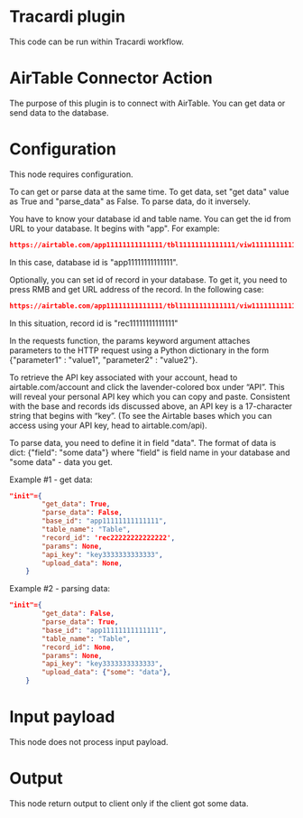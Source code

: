 # Tracardi plugin

This code can be run within Tracardi workflow.

# AirTable Connector Action

The purpose of this plugin is to connect with AirTable. You can get data or 
send data to the database.

# Configuration

This node requires configuration. 

To can get or parse data at the same time. To get data, set "get data" 
value as True and "parse_data" as False. To parse data, do it inversely.

You have to know your database id and table name. You can get the id from URL to your database.
It begins with "app". For example:

``` json
https://airtable.com/app11111111111111/tbl11111111111111/viw11111111111111?blocks=hide
```

In this case, database id is "app11111111111111".

Optionally, you can set id of record in your database. To get it, you need to press RMB and get 
URL address of the record. In the following case:

``` json
https://airtable.com/app11111111111111/tbl11111111111111/viw11111111111111?rec11111111111111?blocks=hide
```

In this situation, record id is "rec11111111111111"

In the requests function, the params keyword argument attaches parameters to the HTTP request using a Python 
dictionary in the form {"parameter1" : "value1", "parameter2" : "value2"}.

To retrieve the API key associated with your account, head to airtable.com/account and click the lavender-colored 
box under “API”. This will reveal your personal API key which you can copy and paste. Consistent with the base 
and records ids discussed above, an API key is a 17-character string that begins with “key”. 
(To see the Airtable bases which you can access using your API key, head to airtable.com/api).

To parse data, you need to define it in field "data". The format of data is dict: {"field": "some data"} where
"field" is field name in your database and "some data" - data you get.

Example #1 - get data:

```json
"init"={
        "get_data": True,
        "parse_data": False,
        "base_id": "app11111111111111",
        "table_name": "Table",
        "record_id": 'rec22222222222222',
        "params": None,
        "api_key": "key3333333333333",
        "upload_data": None,
    }
```

Example #2 - parsing data:

```json
"init"={
        "get_data": False,
        "parse_data": True,
        "base_id": "app11111111111111",
        "table_name": "Table",
        "record_id": None,
        "params": None,
        "api_key": "key3333333333333",
        "upload_data": {"some": "data"},
    }
```

# Input payload

This node does not process input payload.

# Output

This node return output to client only if the client got some data.
